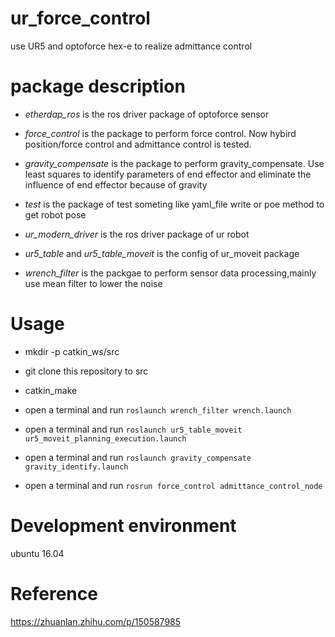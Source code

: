 # ur_force_control
use UR5 and optoforce hex-e to realize admittance control
 


# package description
* *etherdap_ros* is the ros driver package of optoforce sensor

* *force_control* is the package to perform force control. Now hybird position/force control and admittance control is tested.

* *gravity_compensate* is the package to perform gravity_compensate. Use least squares to identify parameters of end effector and eliminate the influence of end effector because of gravity

* *test* is the package of test someting like yaml_file write or poe method to get robot pose

* *ur_modern_driver* is the ros driver package of ur robot

* *ur5_table* and *ur5_table_moveit* is the config of ur_moveit package

* *wrench_filter* is the packgae to perform sensor data processing,mainly use mean filter to lower the noise

# Usage
* mkdir -p catkin_ws/src

* git clone this repository to src

* catkin_make

* open a terminal and run `roslaunch wrench_filter wrench.launch`

* open a terminal and run  `roslaunch ur5_table_moveit ur5_moveit_planning_execution.launch`

* open a terminal and run  `roslaunch gravity_compensate  gravity_identify.launch`

* open a terminal and run `rosrun force_control admittance_control_node`


# Development environment
ubuntu 16.04

# Reference
https://zhuanlan.zhihu.com/p/150587985
 

